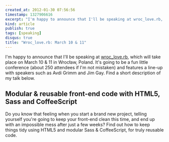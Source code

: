 ```yaml
---
created_at: 2012-01-30 07:56:56
timestamp: 1327906616
excerpt: "I'm happy to announce that I'll be speaking at wroc_love.rb, which will take place on March 10 & 11 in Wrocław, Poland. My presentation will be about how to create modular and try reusable front-end code with HTML5, Sass & CoffeeScript."
kind: article
publish: true
tags: [speaking]
disqus: true
title: "Wroc_love.rb: March 10 & 11"
---
```


I'm happy to announce that I'll be speaking at [wroc_love.rb](http://www.wrocloverb.com/), which will take place on March 10 & 11 in Wrocław, Poland. It's going to be a fun little conference (about 250 attendees if I'm not mistaken) and features a line-up with speakers such as Avdi Grimm and Jim Gay. Find a short description of my talk below.

## Modular & reusable front-end code with HTML5, Sass and CoffeeScript

Do you know that feeling when you start a brand new project, telling yourself you're going to keep your front-end clean this time, and end up with an impossible mess after just a few weeks? Find out how to keep things tidy using HTML5 and modular Sass & CoffeeScript, for truly reusable code.
